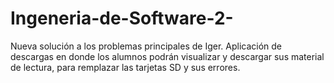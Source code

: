 # Ingeneria-de-Software-2-
Nueva solución a los problemas principales de Iger. Aplicación de descargas en donde los alumnos podrán visualizar y descargar sus material de lectura, para remplazar las tarjetas SD y sus errores. 
